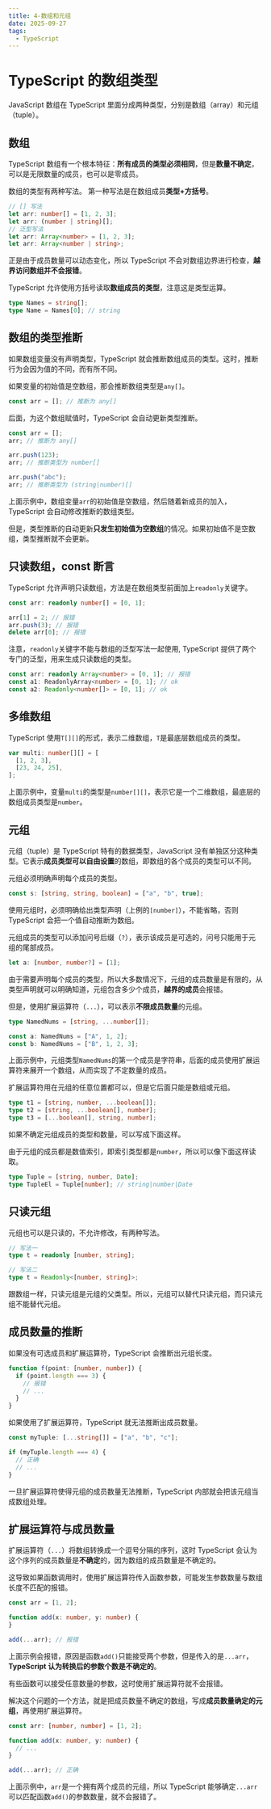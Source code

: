 ```yaml
---
title: 4-数组和元组
date: 2025-09-27
tags:
  - TypeScript
---
```

# TypeScript 的数组类型

JavaScript 数组在 TypeScript 里面分成两种类型，分别是数组（array）和元组（tuple）。

## 数组

TypeScript 数组有一个根本特征：**所有成员的类型必须相同**，但是**数量不确定**，可以是无限数量的成员，也可以是零成员。

数组的类型有两种写法。
第一种写法是在数组成员**类型+方括号**。

```ts
// [] 写法
let arr: number[] = [1, 2, 3];
let arr: (number | string)[];
// 泛型写法
let arr: Array<number> = [1, 2, 3];
let arr: Array<number | string>;
```

正是由于成员数量可以动态变化，所以 TypeScript 不会对数组边界进行检查，**越界访问数组并不会报错**。

TypeScript 允许使用方括号读取**数组成员的类型**，注意这是类型运算。

```ts
type Names = string[];
type Name = Names[0]; // string
```

## 数组的类型推断

如果数组变量没有声明类型，TypeScript 就会推断数组成员的类型。这时，推断行为会因为值的不同，而有所不同。

如果变量的初始值是空数组，那会推断数组类型是`any[]`。

```ts
const arr = []; // 推断为 any[]
```

后面，为这个数组赋值时，TypeScript 会自动更新类型推断。

```ts
const arr = [];
arr; // 推断为 any[]

arr.push(123);
arr; // 推断类型为 number[]

arr.push("abc");
arr; // 推断类型为 (string|number)[]
```

上面示例中，数组变量`arr`的初始值是空数组，然后随着新成员的加入，TypeScript 会自动修改推断的数组类型。

但是，类型推断的自动更新**只发生初始值为空数组**的情况。如果初始值不是空数组，类型推断就不会更新。

## 只读数组，const 断言

TypeScript 允许声明只读数组，方法是在数组类型前面加上`readonly`关键字。

```ts
const arr: readonly number[] = [0, 1];

arr[1] = 2; // 报错
arr.push(3); // 报错
delete arr[0]; // 报错
```

注意，`readonly`关键字不能与数组的泛型写法一起使用, TypeScript 提供了两个专门的泛型，用来生成只读数组的类型。

```ts
const arr: readonly Array<number> = [0, 1]; // 报错
const a1: ReadonlyArray<number> = [0, 1]; // ok
const a2: Readonly<number[]> = [0, 1]; // ok
```

## 多维数组

TypeScript 使用`T[][]`的形式，表示二维数组，`T`是最底层数组成员的类型。

```ts
var multi: number[][] = [
  [1, 2, 3],
  [23, 24, 25],
];
```

上面示例中，变量`multi`的类型是`number[][]`，表示它是一个二维数组，最底层的数组成员类型是`number`。

## 元组

元组（tuple）是 TypeScript 特有的数据类型，JavaScript 没有单独区分这种类型。它表示**成员类型可以自由设置**的数组，即数组的各个成员的类型可以不同。

元组必须明确声明每个成员的类型。

```ts
const s: [string, string, boolean] = ["a", "b", true];
```

使用元组时，必须明确给出类型声明（上例的`[number]`），不能省略，否则 TypeScript 会把一个值自动推断为数组。

元组成员的类型可以添加问号后缀（`?`），表示该成员是可选的，问号只能用于元组的尾部成员。

```ts
let a: [number, number?] = [1];
```

由于需要声明每个成员的类型，所以大多数情况下，元组的成员数量是有限的，从类型声明就可以明确知道，元组包含多少个成员，**越界的成员**会报错。

但是，使用扩展运算符（`...`），可以表示**不限成员数量**的元组。

```ts
type NamedNums = [string, ...number[]];

const a: NamedNums = ["A", 1, 2];
const b: NamedNums = ["B", 1, 2, 3];
```

上面示例中，元组类型`NamedNums`的第一个成员是字符串，后面的成员使用扩展运算符来展开一个数组，从而实现了不定数量的成员。

扩展运算符用在元组的任意位置都可以，但是它后面只能是数组或元组。

```ts
type t1 = [string, number, ...boolean[]];
type t2 = [string, ...boolean[], number];
type t3 = [...boolean[], string, number];
```

如果不确定元组成员的类型和数量，可以写成下面这样。

由于元组的成员都是数值索引，即索引类型都是`number`，所以可以像下面这样读取。

```ts
type Tuple = [string, number, Date];
type TupleEl = Tuple[number]; // string|number|Date
```

## 只读元组

元组也可以是只读的，不允许修改，有两种写法。

```ts
// 写法一
type t = readonly [number, string];

// 写法二
type t = Readonly<[number, string]>;
```

跟数组一样，只读元组是元组的父类型。所以，元组可以替代只读元组，而只读元组不能替代元组。

## 成员数量的推断

如果没有可选成员和扩展运算符，TypeScript 会推断出元组长度。

```ts
function f(point: [number, number]) {
  if (point.length === 3) {
    // 报错
    // ...
  }
}
```

如果使用了扩展运算符，TypeScript 就无法推断出成员数量。

```ts
const myTuple: [...string[]] = ["a", "b", "c"];

if (myTuple.length === 4) {
  // 正确
  // ...
}
```

一旦扩展运算符使得元组的成员数量无法推断，TypeScript 内部就会把该元组当成数组处理。

## 扩展运算符与成员数量

扩展运算符（`...`）将数组转换成一个逗号分隔的序列，这时 TypeScript 会认为这个序列的成员数量是**不确定**的，因为数组的成员数量是不确定的。

这导致如果函数调用时，使用扩展运算符传入函数参数，可能发生参数数量与数组长度不匹配的报错。

```ts
const arr = [1, 2];

function add(x: number, y: number) {
}

add(...arr); // 报错
```

上面示例会报错，原因是函数`add()`只能接受两个参数，但是传入的是`...arr`，**TypeScript 认为转换后的参数个数是不确定的**。

有些函数可以接受任意数量的参数，这时使用扩展运算符就不会报错。

解决这个问题的一个方法，就是把成员数量不确定的数组，写成**成员数量确定的元组**，再使用扩展运算符。

```ts
const arr: [number, number] = [1, 2];

function add(x: number, y: number) {
  // ...
}

add(...arr); // 正确
```

上面示例中，`arr`是一个拥有两个成员的元组，所以 TypeScript 能够确定`...arr`可以匹配函数`add()`的参数数量，就不会报错了。